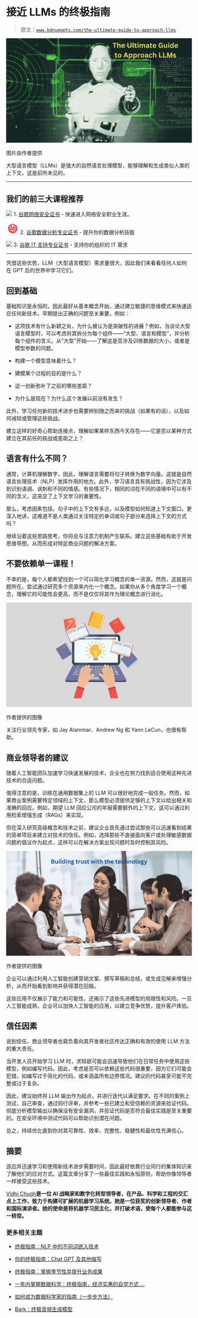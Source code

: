 # 接近 LLMs 的终极指南

> 原文：[`www.kdnuggets.com/the-ultimate-guide-to-approach-llms`](https://www.kdnuggets.com/the-ultimate-guide-to-approach-llms)

![接近 LLMs 的终极指南](img/a0712312c9f61aaef7b8abc412c267b2.png)

图片由作者提供

大型语言模型（LLMs）是强大的自然语言处理模型，能够理解和生成类似人类的上下文，这是前所未见的。

* * *

## 我们的前三大课程推荐

![](img/0244c01ba9267c002ef39d4907e0b8fb.png) 1\. [谷歌网络安全证书](https://www.kdnuggets.com/google-cybersecurity) - 快速进入网络安全职业生涯。

![](img/e225c49c3c91745821c8c0368bf04711.png) 2\. [谷歌数据分析专业证书](https://www.kdnuggets.com/google-data-analytics) - 提升你的数据分析技能

![](img/0244c01ba9267c002ef39d4907e0b8fb.png) 3\. [谷歌 IT 支持专业证书](https://www.kdnuggets.com/google-itsupport) - 支持你的组织的 IT 需求

* * *

凭借这些优势，LLM（大型语言模型）需求量很大，因此我们来看看任何人如何在 GPT 后的世界中学习它们。

## 回到基础

基础知识是永恒的，因此最好从基本概念开始，通过建立敏捷的思维模式来快速适应任何新技术。早期提出正确的问题至关重要，例如：

+   这项技术有什么新颖之处，为什么被认为是突破性的进展？例如，当谈论大型语言模型时，可以考虑将其拆分为每个组件——“大型、语言和模型”，并分析每个组件的含义。从“大型”开始——了解这是否涉及训练数据的大小，或者是模型参数的问题。

+   构建一个模型意味着什么？

+   建模某个过程的目的是什么？

+   这一创新弥补了之前的哪些差距？

+   为什么是现在？为什么这个发展以前没有发生？

此外，学习任何新的技术进步也需要辨别随之而来的挑战（如果有的话），以及如何减轻或管理这些挑战。

建立这样的好奇心帮助连接点，理解如果某样东西今天存在——它是否以某种方式建立在其前任的挑战或差距之上？

## 语言有什么不同？

通常，计算机理解数字，因此，理解语言需要将句子转换为数字向量。这就是自然语言处理技术（NLP）发挥作用的地方。此外，学习语言具有挑战性，因为它涉及到识别语调、讽刺和不同的情感。有些情况下，相同的词在不同的语境中可以有不同的含义，这突显了上下文学习的重要性。

那么，考虑因素包括，句子中的上下文有多远，以及模型如何知道上下文窗口。更深入地讲，这难道不是人类通过关注特定的单词或句子部分来选择上下文的方式吗？

继续沿着这些思路思考，你将会与注意力机制产生联系。建立这些基础有助于开发思维导图，从而形成对特定商业问题的解决方案。

## 不要依赖单一课程！

不幸的是，每个人都希望找到一个可以简化学习概念的单一资源。然而，这就是问题所在。尝试通过研究多个资源来内化一个概念。如果你从多个角度学习一个概念，理解它的可能性会更高，而不是仅仅将其作为理论概念进行消化。

![LLM 课程](img/080139f0756983ad5c943f42454d2f52.png)

作者提供的图像

关注行业领先专家，如 Jay Alammar、Andrew Ng 和 Yann LeCun，也很有帮助。

## 商业领导者的建议

随着人工智能团队加速学习快速发展的技术，企业也在努力找到适合使用这种先进技术的合适问题。

值得注意的是，训练在通用数据集上的 LLM 可以很好地完成一般任务。然而，如果商业案例需要特定领域的上下文，那么模型必须提供足够的上下文以给出相关和准确的回应。例如，期望 LLM 回应公司的年报需要额外的上下文，这可以通过利用检索增强生成（RAGs）来实现。

但在深入研究高级概念和技术之前，建议企业首先通过尝试那些可以迅速看到结果的简单项目来建立对技术的信任。例如，选择那些不直接面向客户或处理敏感数据问题的倡议作为起点，这样可以在解决方案出现问题时及时控制其风险。

![与技术建立信任](img/1af7c579b0beebaadcd9cf5d58bc2504.png)

作者提供的图像

企业可以通过利用人工智能创建营销文案、撰写草稿和总结，或生成见解来增强分析，从而开始看到影响并获得潜在回报。

这些应用不仅展示了能力和可能性，还揭示了这些先进模型的局限性和风险。一旦人工智能成熟，企业可以加快人工智能的应用，以建立竞争优势，提升客户体验。

## 信任因素

说到信任，商业领导者也肩负着向其开发者社区传达正确和有效的使用 LLM 方法的重大责任。

当开发人员开始学习 LLM 时，求知欲可能会迅速导致他们在日常任务中使用这些模型，例如编写代码。因此，考虑是否可以依赖这些代码很重要，因为它们可能会犯错，如编写过于简化的代码，或未涵盖所有边界情况。建议的代码甚至可能不完整或过于复杂。

因此，建议始终将 LLM 输出作为起点，并进行迭代以满足要求。在不同的案例上测试，自己审查，通过同行评审，并参考一些已建立和受信赖的资源来验证代码。彻底分析模型输出以确保没有安全漏洞，并验证代码是否符合最佳实践是至关重要的。在安全环境中测试代码可以帮助识别潜在问题。

总之，持续优化直到你对其可靠性、效率、完整性、稳健性和最优性充满信心。

## 摘要

适应并迅速学习和使用新技术进步需要时间，因此最好依靠行业同行的集体知识来了解他们的应对方式。这篇文章分享了一些最佳实践和永恒原则，帮助你像领导者一样接受这些技术。

**[](https://vidhi-chugh.medium.com/)**[Vidhi Chugh](https://vidhi-chugh.medium.com/)**是一位 AI 战略家和数字化转型领导者，在产品、科学和工程的交汇点上工作，致力于构建可扩展的机器学习系统。她是一位获奖的创新领导者、作者和国际演讲者。她的使命是将机器学习民主化，并打破术语，使每个人都能参与这一转型。**

### 更多相关主题

+   [终极指南：NLP 中的不同词嵌入技术](https://www.kdnuggets.com/2021/11/guide-word-embedding-techniques-nlp.html)

+   [你的终极指南：Chat GPT 及其他缩写](https://www.kdnuggets.com/2023/06/ultimate-guide-chat-gpt-abbreviations.html)

+   [终极指南：掌握季节性并提升业务成果](https://www.kdnuggets.com/2023/08/media-mix-modeling-ultimate-guide-mastering-seasonality-boosting-business-results.html)

+   [一年内掌握数据科学：终极指南，经济实惠的自学方式,…](https://www.kdnuggets.com/master-data-science-in-a-year-the-ultimate-guide-to-affordable-self-paced-learning)

+   [如何成为数据科学家的指南（一步步方法）](https://www.kdnuggets.com/2021/05/guide-become-data-scientist.html)

+   [Bark：终极音频生成模型](https://www.kdnuggets.com/2023/05/bark-ultimate-audio-generation-model.html)
